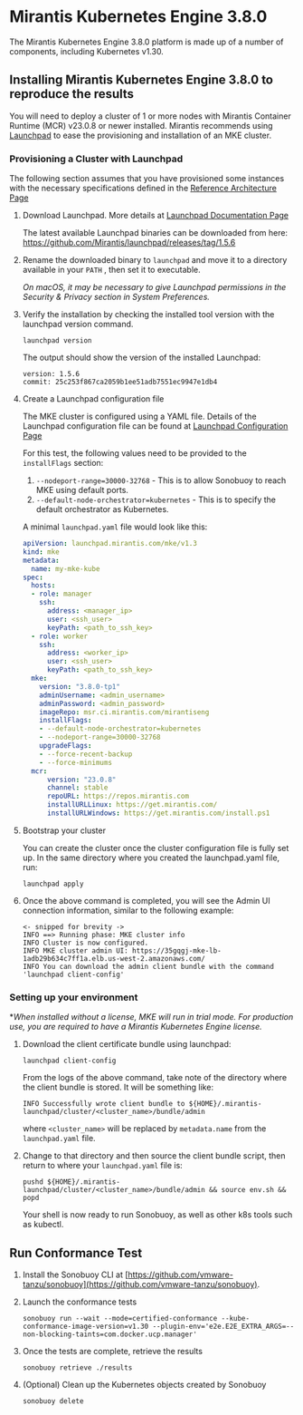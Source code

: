 # Mirantis Kubernetes Engine 3.8.0

The Mirantis Kubernetes Engine 3.8.0 platform is made up of a number of
components, including Kubernetes v1.30.

## Installing Mirantis Kubernetes Engine 3.8.0 to reproduce the results

You will need to deploy a cluster of 1 or more nodes with Mirantis Container Runtime (MCR) v23.0.8 or newer installed. Mirantis recommends using [Launchpad](https://github.com/Mirantis/launchpad/) to ease the provisioning and installation of an MKE cluster.

### Provisioning a Cluster with Launchpad

The following section assumes that you have provisioned some instances with the necessary specifications defined in the [Reference Architecture Page](https://docs.mirantis.com/mke/3.7/common/mke-hw-reqs.html)

1. Download Launchpad. More details at [Launchpad Documentation Page](https://docs.mirantis.com/mke/3.8/launchpad.html)

    The latest available Launchpad binaries can be downloaded from here: <https://github.com/Mirantis/launchpad/releases/tag/1.5.6>

2. Rename the downloaded binary to `launchpad` and move it to a directory available in your `PATH` , then set it to executable.

   *On macOS, it may be necessary to give Launchpad permissions in the Security & Privacy section in System Preferences.*

3. Verify the installation by checking the installed tool version with the launchpad version command.

    ```shell
   launchpad version
    ```

   The output should show the version of the installed Launchpad:

   ```shell
   version: 1.5.6
   commit: 25c253f867ca2059b1ee51adb7551ec9947e1db4
   ```

4. Create a Launchpad configuration file

    The MKE cluster is configured using a YAML file. Details of the Launchpad configuration file can be found at [Launchpad Configuration Page](https://docs.mirantis.com/mke/3.7/launchpad/lp-configuration-file.html)

    For this test, the following values need to be provided to the `installFlags` section:
   1. `--nodeport-range=30000-32768` - This is to allow Sonobuoy to reach MKE using default ports.
   2. `--default-node-orchestrator=kubernetes` - This is to specify the default orchestrator as Kubernetes.

    A minimal `launchpad.yaml` file would look like this:

    ```yaml
    apiVersion: launchpad.mirantis.com/mke/v1.3
    kind: mke
    metadata:
      name: my-mke-kube
    spec:
      hosts:
      - role: manager
        ssh:
          address: <manager_ip>
          user: <ssh_user>
          keyPath: <path_to_ssh_key>
      - role: worker
        ssh:
          address: <worker_ip>
          user: <ssh_user>
          keyPath: <path_to_ssh_key>
      mke:
        version: "3.8.0-tp1"
        adminUsername: <admin_username>
        adminPassword: <admin_password>
        imageRepo: msr.ci.mirantis.com/mirantiseng
        installFlags:
        - --default-node-orchestrator=kubernetes
        - --nodeport-range=30000-32768
        upgradeFlags:
        - --force-recent-backup
        - --force-minimums
      mcr:
          version: "23.0.8"
          channel: stable
          repoURL: https://repos.mirantis.com
          installURLLinux: https://get.mirantis.com/
          installURLWindows: https://get.mirantis.com/install.ps1
    ```

5. Bootstrap your cluster

   You can create the cluster once the cluster configuration file is fully set up. In the same directory where you created the launchpad.yaml file, run:

    ```shell
    launchpad apply
    ```

6. Once the above command is completed, you will see the Admin UI connection information, similar to the following example:

   ```shell
   <- snipped for brevity ->
   INFO ==> Running phase: MKE cluster info
   INFO Cluster is now configured.                   
   INFO MKE cluster admin UI: https://35gqgj-mke-lb-1adb29b634c7ff1a.elb.us-west-2.amazonaws.com/
   INFO You can download the admin client bundle with the command 'launchpad client-config' 
   ```

### Setting up your environment

   **When installed without a license, MKE will run in trial mode.  For production use, you are required to have a Mirantis Kubernetes Engine license.*

1. Download the client certificate bundle using launchpad:

   ```shell
   launchpad client-config
   ```

   From the logs of the above command, take note of the directory where the client bundle is stored. It will be something like:

   ```shell
   INFO Successfully wrote client bundle to ${HOME}/.mirantis-launchpad/cluster/<cluster_name>/bundle/admin
   ```

   where `<cluster_name>` will be replaced by `metadata.name` from the `launchpad.yaml` file.

3. Change to that directory and then source the client bundle script, then return to where your `launchpad.yaml` file is:

    ```shell
    pushd ${HOME}/.mirantis-launchpad/cluster/<cluster_name>/bundle/admin && source env.sh && popd
    ```

   Your shell is now ready to run Sonobuoy, as well as other k8s tools such as kubectl.

## Run Conformance Test

1. Install the Sonobuoy CLI at [https://github.com/vmware-tanzu/sonobuoy](https://github.com/vmware-tanzu/sonobuoy).

2. Launch the conformance tests

    ```shell
    sonobuoy run --wait --mode=certified-conformance --kube-conformance-image-version=v1.30 --plugin-env='e2e.E2E_EXTRA_ARGS=--non-blocking-taints=com.docker.ucp.manager'
    ```

3. Once the tests are complete, retrieve the results

    ```shell
    sonobuoy retrieve ./results
    ```

4. (Optional) Clean up the Kubernetes objects created by Sonobuoy

    ```shell
    sonobuoy delete
    ```

